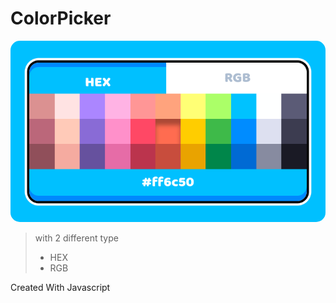 # ColorPicker
<img style="border-radius:15px;" src="IMG_20220301_103541.png">

> with 2 different type 
> * HEX
> * RGB

Created With Javascript
